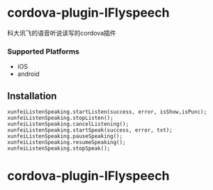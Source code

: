 # cordova-plugin-IFlyspeech
科大讯飞的语音听说读写的cordova插件 
### Supported Platforms

- iOS
- android

## Installation


    xunfeiListenSpeaking.startListen(success, error, isShow,isPunc);
    xunfeiListenSpeaking.stopListen();
    xunfeiListenSpeaking.cancelListening();
    xunfeiListenSpeaking.startSpeak(success, error, txt);
    xunfeiListenSpeaking.pauseSpeaking();
    xunfeiListenSpeaking.resumeSpeaking();
    xunfeiListenSpeaking.stopSpeak();
# cordova-plugin-IFlyspeech
